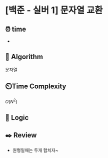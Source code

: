 # [백준 - 실버 1] 문자열 교환

## ⏰  **time**
-

## :pushpin: **Algorithm**
문자열

## ⏲️**Time Complexity**
$O(N^2)$

## :round_pushpin: **Logic**

## :black_nib: **Review**
- 원형일때는 두개 합치자~

